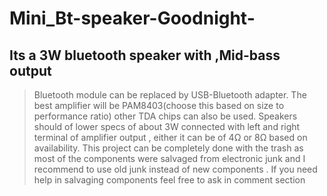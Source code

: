 # Mini_Bt-speaker-Goodnight-
## Its a 3W bluetooth speaker with ,Mid-bass output

>Bluetooth module can be replaced by USB-Bluetooth adapter. The best
amplifier will be PAM8403(choose this based on size to performance ratio)
other TDA chips can also be used. Speakers should of lower specs of about 3W
connected with left and right terminal of amplifier output , either it can be of
4Ω or 8Ω based on availability. This project can be completely done with the
trash as most of the components were salvaged from electronic junk and I
recommend to use old junk instead of new components .
If you need help in salvaging components feel free to ask in comment section

